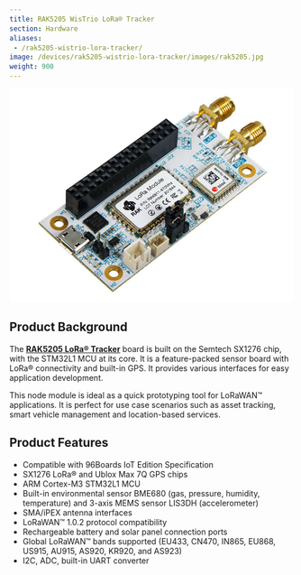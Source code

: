 ```yaml
---
title: RAK5205 WisTrio LoRa® Tracker
section: Hardware
aliases:
 - /rak5205-wistrio-lora-tracker/
image: /devices/rak5205-wistrio-lora-tracker/images/rak5205.jpg
weight: 900
---
```


![Figure 1: RAK5205 WisTrio LoRa® Tracker](images/rak5205.jpg)

## Product Background

The [**RAK5205 LoRa® Tracker**](https://store.rakwireless.com/products/rak5205-lora-tracker) board is built on the Semtech SX1276 chip, with the STM32L1 MCU at its core. It is a feature-packed sensor board with LoRa® connectivity and built-in GPS. It provides various interfaces for easy application development.

This node module is ideal as a quick prototyping tool for LoRaWAN™ applications. It is perfect for use case scenarios such as asset tracking, smart vehicle management and location-based services.

## Product Features
* Compatible with 96Boards IoT Edition Specification
* SX1276 LoRa® and Ublox Max 7Q GPS chips
* ARM Cortex-M3 STM32L1 MCU
* Built-in environmental sensor BME680 (gas, pressure, humidity, temperature) and 3-axis MEMS sensor LIS3DH (accelerometer)
* SMA/iPEX antenna interfaces
* LoRaWAN™ 1.0.2 protocol compatibility
* Rechargeable battery and solar panel connection ports
* Global LoRaWAN™ bands supported (EU433, CN470, IN865, EU868, US915, AU915, AS920, KR920, and AS923)
* I2C, ADC, built-in UART converter
